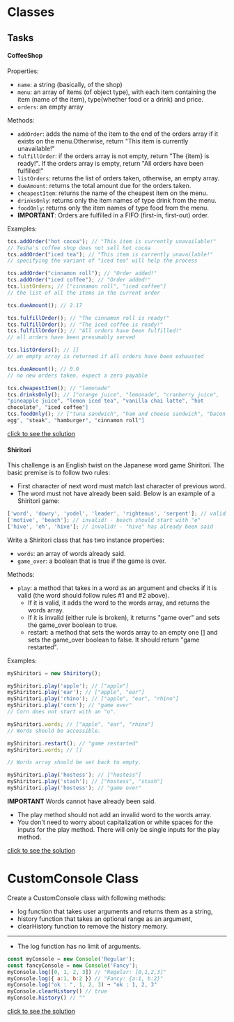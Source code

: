 # Classes

## Tasks

#### CoffeeShop

Properties:

- `name`: a string (basically, of the shop)
- `menu`: an array of items (of object type), with each item containing the item (name of the item), type(whether food or a drink) and price.
- `orders`: an empty array

Methods:

- `addOrder`: adds the name of the item to the end of the orders array if it exists on the menu.Otherwise, return "This item is currently unavailable!"
- `fulfillOrder`: if the orders array is not empty, return "The {item} is ready!". If the orders array is empty, return "All orders have been fulfilled!"
- `listOrders`: returns the list of orders taken, otherwise, an empty array.
- `dueAmount`: returns the total amount due for the orders taken.
- `cheapestItem`: returns the name of the cheapest item on the menu.
- `drinksOnly`: returns only the item names of type drink from the menu.
- `foodOnly`: returns only the item names of type food from the menu.
- **IMPORTANT**: Orders are fulfilled in a FIFO (first-in, first-out) order.

Examples:

```javascript
tcs.addOrder("hot cocoa"); // "This item is currently unavailable!"
// Tesha's coffee shop does not sell hot cocoa
tcs.addOrder("iced tea"); // "This item is currently unavailable!"
// specifying the variant of "iced tea" will help the process

tcs.addOrder("cinnamon roll"); // "Order added!"
tcs.addOrder("iced coffee"); // "Order added!"
tcs.listOrders; // ["cinnamon roll", "iced coffee"]
// the list of all the items in the current order

tcs.dueAmount(); // 2.17

tcs.fulfillOrder(); // "The cinnamon roll is ready!"
tcs.fulfillOrder(); // "The iced coffee is ready!"
tcs.fulfillOrder(); // "All orders have been fulfilled!"
// all orders have been presumably served

tcs.listOrders(); // []
// an empty array is returned if all orders have been exhausted

tcs.dueAmount(); // 0.0
// no new orders taken, expect a zero payable

tcs.cheapestItem(); // "lemonade"
tcs.drinksOnly(); // ["orange juice", "lemonade", "cranberry juice",
"pineapple juice", "lemon iced tea", "vanilla chai latte", "hot
chocolate", "iced coffee"]
tcs.foodOnly(); // ["tuna sandwich", "ham and cheese sandwich", "bacon and
egg", "steak", "hamburger", "cinnamon roll"]

```

[click to see the solution](https://github.com/Gayane25/OOP-Classes/blob/master/ClassTasks/CoffeeShop.js)

#### Shiritori

This challenge is an English twist on the Japanese word game Shiritori. The basic premise is to follow two rules:

- First character of next word must match last character of previous word.
- The word must not have already been said.
  Below is an example of a Shiritori game:

```javascript
['word', 'dowry', 'yodel', 'leader', 'righteous', 'serpent']; // valid!
['motive', 'beach']; // invalid! - beach should start with "e"
['hive', 'eh', 'hive']; // invalid! - "hive" has already been said
```

Write a Shiritori class that has two instance properties:

- `words`: an array of words already said.
- `game_over`: a boolean that is true if the game is over.

Methods:

- `play`: a method that takes in a word as an argument and checks if it is valid (the word should follow rules #1 and #2 above).
  - If it is valid, it adds the word to the words array, and returns the words array.
  - If it is invalid (either rule is broken), it returns "game over" and sets the game_over boolean to true.
  - restart: a method that sets the words array to an empty one [] and sets the game_over boolean to false. It should return "game restarted".

Examples:

```javascript
myShiritori = new Shiritory();

myShiritori.play('apple'); // ["apple"]
myShiritori.play('ear'); // ["apple", "ear"]
myShiritori.play('rhino'); // ["apple", "ear", "rhino"]
myShiritori.play('corn'); // "game over"
// Corn does not start with an "o".

myShiritori.words; // ["apple", "ear", "rhino"]
// Words should be accessible.

myShiritori.restart(); // "game restarted"
myShiritori.words; // []

// Words array should be set back to empty.

myShiritori.play('hostess'); // ["hostess"]
myShiritori.play('stash'); // ["hostess", "stash"]
myShiritori.play('hostess'); // "game over"
```

**IMPORTANT** Words cannot have already been said.

- The play method should not add an invalid word to the words array.
- You don't need to worry about capitalization or white spaces for the inputs for the play method. There will only be single inputs for the play method.

[click to see the solution](https://github.com/Gayane25/OOP-Classes/blob/master/ClassTasks/Shiritori.js)

# CustomConsole Class

Create a CustomConsole class with following methods:

- log function that takes user arguments and returns them as a string,
- history function that takes an optional range as an argument,
- clearHistory function to remove the history memory.

---

- The log function has no limit of arguments.

```javascript
const myConsole = new Console('Regular');
const fancyConsole = new Console('Fancy');
myConsole.log([0, 1, 2, 3]) // "Regular: [0,1,2,3]"
myConsole.log({ a:1, b:2 }) // "Fancy: {a:1, b:2}"
myConsole.log("ok : ", 1, 2, 3) ➞ "ok : 1, 2, 3"
myConsole.clearHistory() // true
myConsole.history() // ""
```

[click to see the solution](https://github.com/Gayane25/OOP-Classes/blob/master/ClassTasks/CustomConsole.js)
